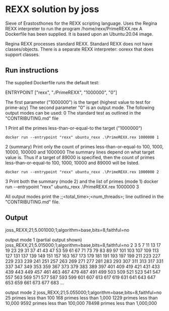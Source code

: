 # REXX solution by joss
Sieve of Erastosthones for the REXX scripting language.
Uses the Regina REXX interpreter to run the program /home/rexx/PrimeREXX.rex
A Dockerfile has been supplied. It is based upon an Ubuntu:20.04 image.

Regina REXX processes standard REXX. Standard REXX does not have classes/objects.
There is a separate REXX interpreter: oorexx that does support classes.

## Run instructions
The supplied Dockerfile runs the default test:

ENTRYPOINT ["rexx", "./PrimeREXX", "1000000", "0"]

The first parameter ("1000000") is the target (highest value to test for prime-acy)
The second parameter "0" is an output mode. The following output modes can be used:
0   The standard test as outlined in the "CONTRIBUTING.md" file

1   Print all the primes less-than-or-equal-to the target ("1000000")
    
    docker run --entrypoint "rexx" ubuntu_rexx .\PrimeREXX.rex 1000000 1

2   (summary) Print only the count of primes less-than-or-equal-to 100, 1000, 10000, 100000 and 1000000
    The summary lines depend on what target value is. Thus if a target of 89000 is specified, then
    the count of primes less-than-or-equal-to 100, 1000, 10000 and 89000 will be listed.
    
    docker run --entrypoint "rexx" ubuntu_rexx .\PrimeREXX.rex 1000000 2

3   Print both the summary (mode 2) and the list of primes (mode 1)
    docker run --entrypoint "rexx" ubuntu_rexx .\PrimeREXX.rex 1000000 3

All output modes print the <label>;<iterations>;<total_time>;<num_threads>;<tags> line outlined in
the "CONTRIBUTING.md" file.


## Output
joss_REXX;21;5.001000;1;algorithm=base,bits=8,faithful=no

output mode 1 (partial output shown)
joss_REXX;21;5.015000;1;algorithm=base,bits=8,faithful=no
       2       3       5       7      11      13      17      19      23      29      31      37      41      43      47      53      59      61      67      71
      73      79      83      89      97     101     103     107     109     113     127     131     137     139     149     151     157     163     167     173
     179     181     191     193     197     199     211     223     227     229     233     239     241     251     257     263     269     271     277     281
     283     293     307     311     313     317     331     337     347     349     353     359     367     373     379     383     389     397     401     409
     419     421     431     433     439     443     449     457     461     463     467     479     487     491     499     503     509     521     523     541
     547     557     563     569     571     577     587     593     599     601     607     613     617     619     631     641     643     647     653     659
     661     673     677     683 ...

output mode 2
joss_REXX;21;5.055000;1;algorithm=base,bits=8,faithful=no
25 primes less than 100
168 primes less than 1,000
1229 primes less than 10,000
9592 primes less than 100,000
78498 primes less than 1,000,000
